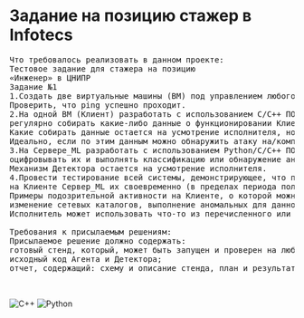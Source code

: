 # Задание на позицию стажер в Infotecs
<pre>
Что требовалось реализовать в данном проекте:
Тестовое задание для стажера на позицию
«Инженер» в ЦНИПР
Задание №1
1.Создать две виртуальные машины (ВМ) под управлением любого Linux. Гипервизор – любой, работающий под Windows. Связать ВМ при помощи виртуальной сети.
Проверить, что ping успешно проходит.
2.На одной ВМ (Клиент) разработать с использованием C/C++ ПО Агент,который будет запускаться автоматически вместе с Клиентом,
регулярно собирать какие-либо данные о функционировании Клиента и отправлять их на другую ВМ (Сервер_ML).
Какие собирать данные остается на усмотрение исполнителя, но желательно, чтобы они были важны с точки зрения информационной безопасности.
Идеально, если по этим данным можно обнаружить атаку на/компрометацию Клиента.
3.На Сервере_ML разработать с использованием Python/C/C++ ПО Детектор, который будет регулярно принимать данные от Агента,
оцифровывать их и выполнять классификацию или обнаружение аномалий с помощью ML.
Механизм Детектора остается на усмотрение исполнителя.
4.Провести тестирование всей системы, демонстрирующее, что при выполнении аномальных операций 
на Клиенте Сервер_ML их своевременно (в пределах периода получения данных от Клиента) обнаруживает и выдает сообщение об этом на консоль или в файл.
Примеры подозрительной активности на Клиенте, о которой можно собирать информацию: вход в систему в нерабочее время, повышение привилегий аккаунта,
изменение сетевых каталогов, выполнение аномальных для данной системы команд, аномальный трафик или объем трафика и др.
Исполнитель может использовать что-то из перечисленного или придумать любой свой вариант реализации.

Требования к присылаемым решениям:
Присылаемое решение должно содержать:
готовый стенд, который, может быть запущен и проверен на любом ПК под управлением Windows, с установленным гипервизором;
исходный код Агента и Детектора;
отчет, содержащий: схему и описание стенда, план и результат тестирования стенда.


</pre>
![C++](https://img.shields.io/badge/c++-%2300599C.svg?style=for-the-badge&logo=c%2B%2B&logoColor=white)
![Python]([https://cdn.icon-icons.com/icons2/112/PNG/512/python_18894.png](https://cdn-icons-png.flaticon.com/512/5968/5968350.png))
